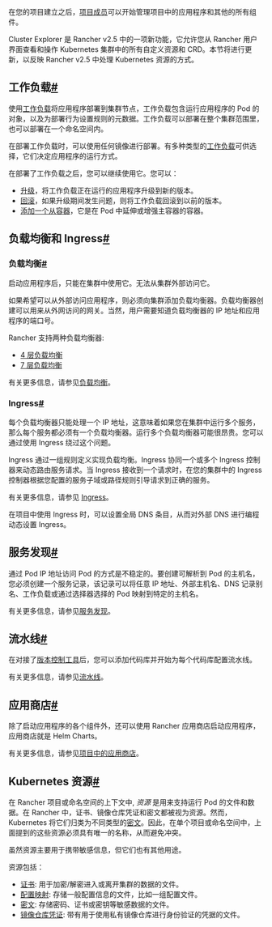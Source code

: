在您的项目建立之后，[项目成员](https://docs.rancher.cn/docs/rancher2.5/admin-settings/rbac/cluster-project-roles/_index)可以开始管理项目中的应用程序和其他的所有组件。

Cluster Explorer 是 Rancher v2.5 中的一项新功能，它允许您从 Rancher 用户界面查看和操作 Kubernetes 集群中的所有自定义资源和 CRD。本节将进行更新，以反映 Rancher v2.5 中处理 Kubernetes 资源的方式。

## 工作负载[#](https://docs.rancher.cn/docs/rancher2.5/k8s-in-rancher/_index#%E5%B7%A5%E4%BD%9C%E8%B4%9F%E8%BD%BD "Direct link to heading")

使用[工作负载](https://docs.rancher.cn/docs/rancher2.5/k8s-in-rancher/workloads/_index)将应用程序部署到集群节点，工作负载包含运行应用程序的 Pod 的对象，以及为部署行为设置规则的元数据。工作负载可以部署在整个集群范围里，也可以部署在一个命名空间内。

在部署工作负载时，可以使用任何镜像进行部署。有多种类型的[工作负载](https://docs.rancher.cn/docs/rancher2.5/k8s-in-rancher/workloads/_index)可供选择，它们决定应用程序的运行方式。

在部署了工作负载之后，您可以继续使用它。您可以：

- [升级](https://docs.rancher.cn/docs/rancher2.5/k8s-in-rancher/workloads/upgrade-workloads/_index)，将工作负载正在运行的应用程序升级到新的版本。
- [回滚](https://docs.rancher.cn/docs/rancher2.5/k8s-in-rancher/workloads/rollback-workloads/_index)，如果升级期间发生问题，则将工作负载回滚到以前的版本。
- [添加一个从容器](https://docs.rancher.cn/docs/rancher2.5/k8s-in-rancher/workloads/add-a-sidecar/_index)，它是在 Pod 中延伸或增强主容器的容器。

## 负载均衡和 Ingress[#](https://docs.rancher.cn/docs/rancher2.5/k8s-in-rancher/_index#%E8%B4%9F%E8%BD%BD%E5%9D%87%E8%A1%A1%E5%92%8C-ingress "Direct link to heading")

### 负载均衡[#](https://docs.rancher.cn/docs/rancher2.5/k8s-in-rancher/_index#%E8%B4%9F%E8%BD%BD%E5%9D%87%E8%A1%A1 "Direct link to heading")

启动应用程序后，只能在集群中使用它。无法从集群外部访问它。

如果希望可以从外部访问应用程序，则必须向集群添加负载均衡器。负载均衡器创建可以用来从外网访问的网关。当然，用户需要知道负载均衡器的 IP 地址和应用程序的端口号。

Rancher 支持两种负载均衡器:

- [4 层负载均衡](https://docs.rancher.cn/docs/rancher2.5/k8s-in-rancher/load-balancers-and-ingress/load-balancers/_index)
- [7 层负载均衡](https://docs.rancher.cn/docs/rancher2.5/k8s-in-rancher/load-balancers-and-ingress/load-balancers/_index)

有关更多信息，请参见[负载均衡](https://docs.rancher.cn/docs/rancher2.5/k8s-in-rancher/load-balancers-and-ingress/load-balancers/_index)。

### Ingress[#](https://docs.rancher.cn/docs/rancher2.5/k8s-in-rancher/_index#ingress "Direct link to heading")

每个负载均衡器只能处理一个 IP 地址，这意味着如果您在集群中运行多个服务，那么每个服务都必须有一个负载均衡器。运行多个负载均衡器可能很昂贵。您可以通过使用 Ingress 绕过这个问题。

Ingress 通过一组规则定义实现负载均衡。Ingress 协同一个或多个 Ingress 控制器来动态路由服务请求。当 Ingress 接收到一个请求时，在您的集群中的 Ingress 控制器根据您配置的服务子域或路径规则引导请求到正确的服务。

有关更多信息，请参见 [Ingress](https://docs.rancher.cn/docs/rancher2.5/k8s-in-rancher/load-balancers-and-ingress/ingress/_index)。

在项目中使用 Ingress 时，可以设置全局 DNS 条目，从而对外部 DNS 进行编程动态设置 Ingress。

## 服务发现[#](https://docs.rancher.cn/docs/rancher2.5/k8s-in-rancher/_index#%E6%9C%8D%E5%8A%A1%E5%8F%91%E7%8E%B0 "Direct link to heading")

通过 Pod IP 地址访问 Pod 的方式是不稳定的。要创建可解析到 Pod 的主机名，您必须创建一个服务记录，该记录可以将任意 IP 地址、外部主机名、DNS 记录别名、工作负载或通过选择器选择的 Pod 映射到特定的主机名。

有关更多信息，请参见[服务发现](https://docs.rancher.cn/docs/rancher2.5/k8s-in-rancher/service-discovery/_index)。

## 流水线[#](https://docs.rancher.cn/docs/rancher2.5/k8s-in-rancher/_index#%E6%B5%81%E6%B0%B4%E7%BA%BF "Direct link to heading")

在对接了[版本控制工具](https://docs.rancher.cn/docs/rancher2.5/project-admin/pipelines/_index)后，您可以添加代码库并开始为每个代码库配置流水线。

有关更多信息，请参见[流水线](https://docs.rancher.cn/docs/rancher2.5/pipelines/_index)。

## 应用商店[#](https://docs.rancher.cn/docs/rancher2.5/k8s-in-rancher/_index#%E5%BA%94%E7%94%A8%E5%95%86%E5%BA%97 "Direct link to heading")

除了启动应用程序的各个组件外，还可以使用 Rancher 应用商店启动应用程序，应用商店就是 Helm Charts。

有关更多信息，请参见[项目中的应用商店](https://docs.rancher.cn/docs/rancher2.5/helm-charts/_index)。

## Kubernetes 资源[#](https://docs.rancher.cn/docs/rancher2.5/k8s-in-rancher/_index#kubernetes-%E8%B5%84%E6%BA%90 "Direct link to heading")

在 Rancher 项目或命名空间的上下文中, _资源_ 是用来支持运行 Pod 的文件和数据。在 Rancher 中，证书、镜像仓库凭证和密文都被视为资源。然而，Kubernetes 将它们归类为不同类型的[密文](https://kubernetes.io/docs/concepts/configuration/secret/)。因此，在单个项目或命名空间中，上面提到的这些资源必须具有唯一的名称，从而避免冲突。

虽然资源主要用于携带敏感信息，但它们也有其他用途。

资源包括：

- [证书](https://docs.rancher.cn/docs/rancher2.5/k8s-in-rancher/certificates/_index): 用于加密/解密进入或离开集群的数据的文件。
- [配置映射](https://docs.rancher.cn/docs/rancher2.5/k8s-in-rancher/configmaps/_index): 存储一般配置信息的文件，比如一组配置文件。
- [密文](https://docs.rancher.cn/docs/rancher2.5/k8s-in-rancher/secrets/_index): 存储密码、证书或密钥等敏感数据的文件。
- [镜像仓库凭证](https://docs.rancher.cn/docs/rancher2.5/k8s-in-rancher/registries/_index): 带有用于使用私有镜像仓库进行身份验证的凭据的文件。
